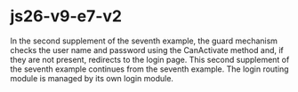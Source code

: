 # js26-v9-e7-v2
In the second supplement of the seventh example, the guard mechanism checks the user name and password using the CanActivate method and, if they are not present, redirects to the login page.
This second supplement of the seventh example continues from the seventh example.
The login routing module is managed by its own login module.
